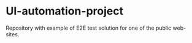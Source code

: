 # UI-automation-project
Repository with example of E2E test solution for one of the public web-sites.
